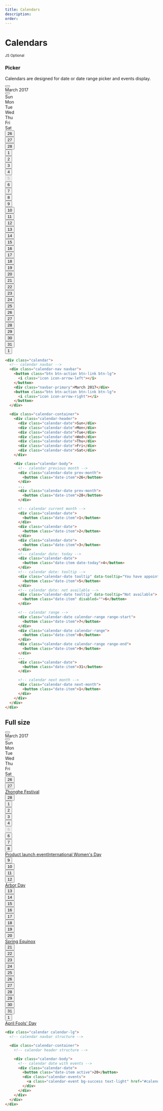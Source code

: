 ```yaml
---
title: Calendars
description: 
order: 
---
```


# Calendars

<small class="label label-secondary">JS Optional</small>

### Picker

Calendars are designed for date or date range picker and events display.

<div class="vp-raw docs-demo columns">
  <div class="column col-4 col-md-12">
    <div class="calendar">
      <div class="calendar-nav navbar">
        <button class="btn btn-action btn-link btn-lg"><i class="icon icon-arrow-left"></i></button>
        <div class="navbar-primary">March 2017</div>
        <button class="btn btn-action btn-link btn-lg"><i class="icon icon-arrow-right"></i></button>
      </div>
      <div class="calendar-container">
        <div class="calendar-header">
          <div class="calendar-date">Sun</div>
          <div class="calendar-date">Mon</div>
          <div class="calendar-date">Tue</div>
          <div class="calendar-date">Wed</div>
          <div class="calendar-date">Thu</div>
          <div class="calendar-date">Fri</div>
          <div class="calendar-date">Sat</div>
        </div>
        <div class="calendar-body">
          <div class="calendar-date prev-month">
            <button class="date-item">26</button>
          </div>
          <div class="calendar-date prev-month">
            <button class="date-item">27</button>
          </div>
          <div class="calendar-date prev-month">
            <button class="date-item">28</button>
          </div>
          <div class="calendar-date">
            <button class="date-item">1</button>
          </div>
          <div class="calendar-date">
            <button class="date-item">2</button>
          </div>
          <div class="calendar-date">
            <button class="date-item">3</button>
          </div>
          <div class="calendar-date tooltip" data-tooltip="Today">
            <button class="date-item date-today">4</button>
          </div>
          <div class="calendar-date tooltip" data-tooltip="Not available">
            <button class="date-item" disabled="">5</button>
          </div>
          <div class="calendar-date">
            <button class="date-item">6</button>
          </div>
          <div class="calendar-date">
            <button class="date-item">7</button>
          </div>
          <div class="calendar-date tooltip" data-tooltip="You have appointments">
            <button class="date-item badge">8</button>
          </div>
          <div class="calendar-date">
            <button class="date-item">9</button>
          </div>
          <div class="calendar-date">
            <button class="date-item">10</button>
          </div>
          <div class="calendar-date">
            <button class="date-item">11</button>
          </div>
          <div class="calendar-date">
            <button class="date-item">12</button>
          </div>
          <div class="calendar-date">
            <button class="date-item">13</button>
          </div>
          <div class="calendar-date">
            <button class="date-item">14</button>
          </div>
          <div class="calendar-date">
            <button class="date-item">15</button>
          </div>
          <div class="calendar-date calendar-range range-start">
            <button class="date-item">16</button>
          </div>
          <div class="calendar-date calendar-range">
            <button class="date-item">17</button>
          </div>
          <div class="calendar-date calendar-range">
            <button class="date-item">18</button>
          </div>
          <div class="calendar-date calendar-range">
            <button class="date-item">19</button>
          </div>
          <div class="calendar-date calendar-range range-end">
            <button class="date-item">20</button>
          </div>
          <div class="calendar-date">
            <button class="date-item">21</button>
          </div>
          <div class="calendar-date">
            <button class="date-item">22</button>
          </div>
          <div class="calendar-date">
            <button class="date-item">23</button>
          </div>
          <div class="calendar-date">
            <button class="date-item">24</button>
          </div>
          <div class="calendar-date">
            <button class="date-item">25</button>
          </div>
          <div class="calendar-date">
            <button class="date-item">26</button>
          </div>
          <div class="calendar-date">
            <button class="date-item">27</button>
          </div>
          <div class="calendar-date">
            <button class="date-item">28</button>
          </div>
          <div class="calendar-date">
            <button class="date-item">29</button>
          </div>
          <div class="calendar-date">
            <button class="date-item">30</button>
          </div>
          <div class="calendar-date">
            <button class="date-item">31</button>
          </div>
          <div class="calendar-date next-month">
            <button class="date-item">1</button>
          </div>
        </div>
      </div>
    </div>
  </div>
</div>

```html
<div class="calendar">
  <!-- calendar navbar -->
  <div class="calendar-nav navbar">
    <button class="btn btn-action btn-link btn-lg">
      <i class="icon icon-arrow-left"></i>
    </button>
    <div class="navbar-primary">March 2017</div>
    <button class="btn btn-action btn-link btn-lg">
      <i class="icon icon-arrow-right"></i>
    </button>
  </div>

  <div class="calendar-container">
    <div class="calendar-header">
      <div class="calendar-date">Sun</div>
      <div class="calendar-date">Mon</div>
      <div class="calendar-date">Tue</div>
      <div class="calendar-date">Wed</div>
      <div class="calendar-date">Thu</div>
      <div class="calendar-date">Fri</div>
      <div class="calendar-date">Sat</div>
    </div>

    <div class="calendar-body">
      <!-- calendar previous month -->
      <div class="calendar-date prev-month">
        <button class="date-item">26</button>
      </div>
      ...
      <div class="calendar-date prev-month">
        <button class="date-item">28</button>
      </div>

      <!-- calendar current month -->
      <div class="calendar-date">
        <button class="date-item">1</button>
      </div>
      <div class="calendar-date">
        <button class="date-item">2</button>
      </div>
      <div class="calendar-date">
        <button class="date-item">3</button>
      </div>
      <!-- calendar date: today -->
      <div class="calendar-date">
        <button class="date-item date-today">4</button>
      </div>
      <!-- calendar date: tooltip -->
      <div class="calendar-date tooltip" data-tooltip="You have appointments">
        <button class="date-item">5</button>
      </div>
      <!-- calendar date: not available -->
      <div class="calendar-date tooltip" data-tooltip="Not available">
        <button class="date-item" disabled="">6</button>
      </div>

      <!-- calendar range -->
      <div class="calendar-date calendar-range range-start">
        <button class="date-item">7</button>
      </div>
      <div class="calendar-date calendar-range">
        <button class="date-item">8</button>
      </div>
      <div class="calendar-date calendar-range range-end">
        <button class="date-item">9</button>
      </div>
      ...
      <div class="calendar-date">
        <button class="date-item">31</button>
      </div>

      <!-- calendar next month -->
      <div class="calendar-date next-month">
        <button class="date-item">1</button>
      </div>
    </div>
  </div>
</div>
```

## Full size

<div class="vp-raw docs-demo columns">
  <div class="column col-12">
    <div class="calendar calendar-lg">
      <div class="calendar-nav navbar">
        <button class="btn btn-action btn-link btn-lg"><i class="icon icon-arrow-left"></i></button>
        <div class="navbar-primary">March 2017</div>
        <button class="btn btn-action btn-link btn-lg"><i class="icon icon-arrow-right"></i></button>
      </div>
      <div class="calendar-container">
        <div class="calendar-header">
          <div class="calendar-date">Sun</div>
          <div class="calendar-date">Mon</div>
          <div class="calendar-date">Tue</div>
          <div class="calendar-date">Wed</div>
          <div class="calendar-date">Thu</div>
          <div class="calendar-date">Fri</div>
          <div class="calendar-date">Sat</div>
        </div>
        <div class="calendar-body">
          <div class="calendar-date prev-month">
            <button class="date-item">26</button>
          </div>
          <div class="calendar-date prev-month">
            <button class="date-item">27</button>
            <div class="calendar-events"><a class="calendar-event bg-error text-light" href="#calendars">Zhonghe Festival</a></div>
          </div>
          <div class="calendar-date prev-month">
            <button class="date-item">28</button>
          </div>
          <div class="calendar-date">
            <button class="date-item">1</button>
          </div>
          <div class="calendar-date">
            <button class="date-item">2</button>
          </div>
          <div class="calendar-date">
            <button class="date-item">3</button>
          </div>
          <div class="calendar-date tooltip" data-tooltip="Today">
            <button class="date-item date-today">4</button>
          </div>
          <div class="calendar-date">
            <button class="date-item" disabled="">5</button>
          </div>
          <div class="calendar-date">
            <button class="date-item">6</button>
          </div>
          <div class="calendar-date">
            <button class="date-item">7</button>
          </div>
          <div class="calendar-date tooltip" data-tooltip="You have appointments">
            <button class="date-item badge">8</button>
            <div class="calendar-events"><a class="calendar-event bg-primary text-light" href="#calendars">Product launch event</a><a class="calendar-event bg-error text-light" href="#calendars">International Women's Day</a></div>
          </div>
          <div class="calendar-date">
            <button class="date-item">9</button>
          </div>
          <div class="calendar-date">
            <button class="date-item">10</button>
          </div>
          <div class="calendar-date">
            <button class="date-item">11</button>
          </div>
          <div class="calendar-date">
            <button class="date-item">12</button>
            <div class="calendar-events"><a class="calendar-event bg-error text-light" href="#calendars">Arbor Day</a></div>
          </div>
          <div class="calendar-date">
            <button class="date-item">13</button>
          </div>
          <div class="calendar-date">
            <button class="date-item">14</button>
          </div>
          <div class="calendar-date">
            <button class="date-item">15</button>
          </div>
          <div class="calendar-date calendar-range range-start">
            <button class="date-item">16</button>
          </div>
          <div class="calendar-date calendar-range">
            <button class="date-item">17</button>
          </div>
          <div class="calendar-date calendar-range">
            <button class="date-item">18</button>
          </div>
          <div class="calendar-date calendar-range">
            <button class="date-item">19</button>
          </div>
          <div class="calendar-date calendar-range range-end">
            <button class="date-item">20</button>
            <div class="calendar-events"><a class="calendar-event bg-success text-light" href="#calendars">Spring Equinox</a></div>
          </div>
          <div class="calendar-date">
            <button class="date-item">21</button>
          </div>
          <div class="calendar-date">
            <button class="date-item">22</button>
          </div>
          <div class="calendar-date">
            <button class="date-item">23</button>
          </div>
          <div class="calendar-date">
            <button class="date-item">24</button>
          </div>
          <div class="calendar-date">
            <button class="date-item">25</button>
          </div>
          <div class="calendar-date">
            <button class="date-item">26</button>
          </div>
          <div class="calendar-date">
            <button class="date-item">27</button>
          </div>
          <div class="calendar-date">
            <button class="date-item">28</button>
          </div>
          <div class="calendar-date">
            <button class="date-item">29</button>
          </div>
          <div class="calendar-date">
            <button class="date-item">30</button>
          </div>
          <div class="calendar-date">
            <button class="date-item">31</button>
          </div>
          <div class="calendar-date next-month disabled">
            <button class="date-item">1</button>
            <div class="calendar-events"><a class="calendar-event bg-error text-light" href="#calendars">April Fools' Day</a></div>
          </div>
        </div>
      </div>
    </div>
  </div>
</div>

```html
<div class="calendar calendar-lg">
  <!-- calendar navbar structure -->

  <div class="calendar-container">
    <!-- calendar header structure -->

    <div class="calendar-body">
      <!-- calendar date with events -->
      <div class="calendar-date">
        <button class="date-item active">20</button>
        <div class="calendar-events">
          <a class="calendar-event bg-success text-light" href="#calendars">Spring Equinox</a>
        </div>
      </div>
    </div>
  </div>
</div>
```
